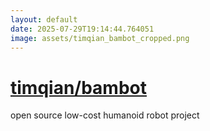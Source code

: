 ```yaml
---
layout: default
date: 2025-07-29T19:14:44.764051
image: assets/timqian_bambot_cropped.png
---
```


# [timqian/bambot](https://github.com/timqian/bambot)

open source low-cost humanoid robot project
